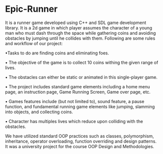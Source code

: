 # Epic-Runner
It is a runner game developed using C++ and SDL game development library. It is a 2d game in which player assumes the character of a young man who must dash through the space while gathering coins and avoiding obstacles by jumping until he collides with them. Following are some rules and workflow of our project:

•Tasks to do are finding coins and eliminating foes. 

•	The objective of the game is to collect 10 coins withing the given range of lives. 

•	The obstacles can either be static or animated in this single-player game. 

•	The project includes standard game elements including a home menu page, an instruction page, Game Running Screen, Game over page, etc.

•	Games features include (but not limited to), sound feature, a pause function, and fundamental running game elements like jumping, slamming into objects, and collecting 
coins.  

•	Character has multiples lives which reduce upon colliding with the obstacles.

We have utilized standard OOP practices such as classes, polymorphism, inheritance, operator overloading, function overriding and design patterns. It was a university project for the course OOP Design and Methodologies.
